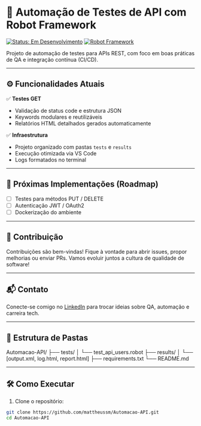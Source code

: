 # 🚀 Automação de Testes de API com Robot Framework

[![Status: Em Desenvolvimento](https://img.shields.io/badge/status-em%20desenvolvimento-yellow)](https://github.com/mattheussm/Automacao-API)
[![Robot Framework](https://img.shields.io/badge/Robot_Framework-5.0+-green?logo=robot-framework)](https://robotframework.org/)

Projeto de automação de testes para APIs REST, com foco em boas práticas de QA e integração contínua (CI/CD).

---

## ⚙️ Funcionalidades Atuais

✅ **Testes GET**  
- Validação de status code e estrutura JSON  
- Keywords modulares e reutilizáveis  
- Relatórios HTML detalhados gerados automaticamente

✅ **Infraestrutura**  
- Projeto organizado com pastas `tests` e `results`  
- Execução otimizada via VS Code  
- Logs formatados no terminal  

---

## 🔧 Próximas Implementações (Roadmap)

- [ ] Testes para métodos PUT / DELETE  
- [ ] Autenticação JWT / OAuth2    
- [ ] Dockerização do ambiente   

---

## 🤝 Contribuição
Contribuições são bem-vindas! Fique à vontade para abrir issues, propor melhorias ou enviar PRs.
Vamos evoluir juntos a cultura de qualidade de software!

---

## 📬 Contato

Conecte-se comigo no [LinkedIn](https://www.linkedin.com/in/mattheussm/) para trocar ideias sobre QA, automação e carreira tech.

---

## 📂 Estrutura de Pastas
Automacao-API/
├── tests/
│   └── test_api_users.robot
├── results/
│   └── [output.xml, log.html, report.html]
├── requirements.txt
└── README.md

---

## 🛠️ Como Executar

1. Clone o repositório:

```bash
git clone https://github.com/mattheussm/Automacao-API.git
cd Automacao-API
